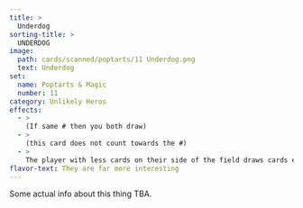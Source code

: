 ```yaml
---
title: >
  Underdog
sorting-title: >
  UNDERDOG
image: 
  path: cards/scanned/poptarts/11 Underdog.png
  text: Underdog
set:
  name: Poptarts & Magic
  number: 11
category: Unlikely Heros
effects: 
  - >
    (If same # then you both draw)
  - >
    (this card does not count towards the #)
  - >
    The player with less cards on their side of the field draws cards equal to the number of cards on the opponents field
flavor-text: They are far more interesting
---
```

Some actual info about this thing TBA.
